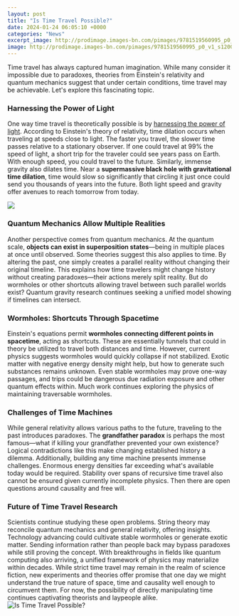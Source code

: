 ```yaml
---
layout: post
title: "Is Time Travel Possible?"
date: 2024-01-24 06:05:10 +0000
categories: "News"
excerpt_image: http://prodimage.images-bn.com/pimages/9781519560995_p0_v1_s1200x630.jpg
image: http://prodimage.images-bn.com/pimages/9781519560995_p0_v1_s1200x630.jpg
---
```


Time travel has always captured human imagination. While many consider it impossible due to paradoxes, theories from Einstein's relativity and quantum mechanics suggest that under certain conditions, time travel may be achievable. Let's explore this fascinating topic.
### Harnessing the Power of Light 
One way time travel is theoretically possible is by [harnessing the power of light](https://store.fi.io.vn/collection/chihuahua-dog). According to Einstein's theory of relativity, time dilation occurs when traveling at speeds close to light. The faster you travel, the slower time passes relative to a stationary observer. If one could travel at 99% the speed of light, a short trip for the traveler could see years pass on Earth. With enough speed, you could travel to the future. 
Similarly, immense gravity also dilates time. Near a **supermassive black hole with gravitational time dilation**, time would slow so significantly that circling it just once could send you thousands of years into the future. Both light speed and gravity offer avenues to reach tomorrow from today.

![](https://fthmb.tqn.com/babkB-P946Doecq5QdhP_JERKDQ=/4937x3590/filters:fill(auto,1)/wormhole-in-outerspace--illustration-545863981-598e1963aad52b001187d902.jpg)
### Quantum Mechanics Allow Multiple Realities
Another perspective comes from quantum mechanics. At the quantum scale, **objects can exist in superposition states**—being in multiple places at once until observed. Some theories suggest this also applies to time. By altering the past, one simply creates a parallel reality without changing their original timeline. 
This explains how time travelers might change history without creating paradoxes—their actions merely split reality. But do wormholes or other shortcuts allowing travel between such parallel worlds exist? Quantum gravity research continues seeking a unified model showing if timelines can intersect.
### Wormholes: Shortcuts Through Spacetime 
Einstein's equations permit **wormholes connecting different points in spacetime**, acting as shortcuts. These are essentially tunnels that could in theory be utilized to travel both distances and time. However, current physics suggests wormholes would quickly collapse if not stabilized. 
Exotic matter with negative energy density might help, but how to generate such substances remains unknown. Even stable wormholes may prove one-way passages, and trips could be dangerous due radiation exposure and other quantum effects within. Much work continues exploring the physics of maintaining traversable wormholes.
### Challenges of Time Machines 
While general relativity allows various paths to the future, traveling to the past introduces paradoxes. The **grandfather paradox** is perhaps the most famous—what if killing your grandfather prevented your own existence? Logical contradictions like this make changing established history a dilemma.
Additionally, building any time machine presents immense challenges. Enormous energy densities far exceeding what's available today would be required. Stability over spans of recursive time travel also cannot be ensured given currently incomplete physics. Then there are open questions around causality and free will.
### Future of Time Travel Research
Scientists continue studying these open problems. String theory may reconcile quantum mechanics and general relativity, offering insights. Technology advancing could cultivate stable wormholes or generate exotic matter. Sending information rather than people back may bypass paradoxes while still proving the concept. 
With breakthroughs in fields like quantum computing also arriving, a unified framework of physics may materialize within decades. While strict time travel may remain in the realm of science fiction, new experiments and theories offer promise that one day we might understand the true nature of space, time and causality well enough to circumvent them. For now, the possibility of directly manipulating time continues captivating theorists and laypeople alike.
![Is Time Travel Possible?](http://prodimage.images-bn.com/pimages/9781519560995_p0_v1_s1200x630.jpg)